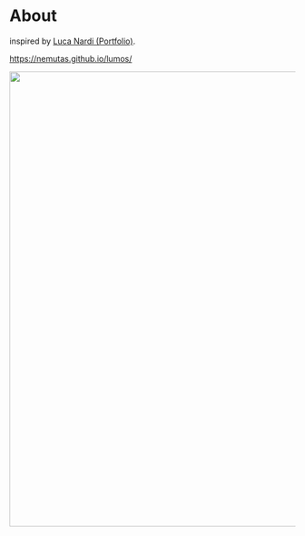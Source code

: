# About
inspired by [Luca Nardi (Portfolio)](https://www.aboutluca.com/).

https://nemutas.github.io/lumos/

<img src='https://user-images.githubusercontent.com/46724121/219391392-8570e4cd-0d38-46c3-a484-689cc7e30d70.jpg' width='800' />
